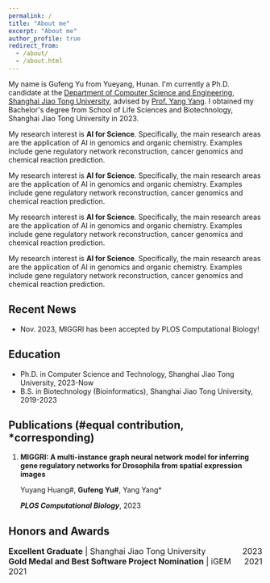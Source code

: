 ```yaml
---
permalink: /
title: "About me"
excerpt: "About me"
author_profile: true
redirect_from: 
  - /about/
  - /about.html
---
```


My name is Gufeng Yu from Yueyang, Hunan. I'm currently a Ph.D. candidate at the [Department of Computer Science and Engineering](https://www.cs.sjtu.edu.cn/index.aspx), [Shanghai Jiao Tong University](https://www.sjtu.edu.cn/), advised by [Prof. Yang Yang](https://www.cs.sjtu.edu.cn/PeopleDetail.aspx?id=72). I obtained my Bachelor's degree from School of Life Sciences and Biotechnology, Shanghai Jiao Tong University in 2023. 

My research interest is **AI for Science**. Specifically, the main research areas are the application of AI in genomics and organic chemistry. Examples include gene regulatory network reconstruction, cancer genomics and chemical reaction prediction.

My research interest is **AI for Science**. Specifically, the main research areas are the application of AI in genomics and organic chemistry. Examples include gene regulatory network reconstruction, cancer genomics and chemical reaction prediction.

My research interest is **AI for Science**. Specifically, the main research areas are the application of AI in genomics and organic chemistry. Examples include gene regulatory network reconstruction, cancer genomics and chemical reaction prediction.

My research interest is **AI for Science**. Specifically, the main research areas are the application of AI in genomics and organic chemistry. Examples include gene regulatory network reconstruction, cancer genomics and chemical reaction prediction.



## Recent News

- Nov. 2023, MIGGRI has been accepted by PLOS Computational Biology!



## Education

- Ph.D. in Computer Science and Technology, Shanghai Jiao Tong University, 2023-Now
- B.S. in Biotechnology (Bioinformatics), Shanghai Jiao Tong University, 2019-2023



## Publications (#equal contribution, *corresponding)

1. **MIGGRI: A multi-instance graph neural network model for inferring gene regulatory networks for Drosophila from spatial expression images**

   Yuyang Huang#, **Gufeng Yu#**, Yang Yang*

   ***PLOS Computational Biology***, 2023 



## Honors and Awards

<div style="font-size:16px"><span style="float:right">2023</span><b>Excellent Graduate</b> | Shanghai Jiao Tong University </div>

<div style="font-size:16px"><span style="float:right">2021</span><b>Gold Medal and Best Software Project Nomination</b> | iGEM 2021 </div>
